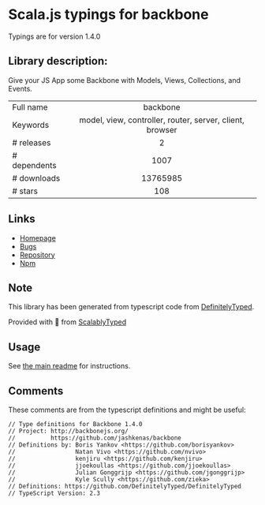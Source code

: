 
# Scala.js typings for backbone

Typings are for version 1.4.0

## Library description:
Give your JS App some Backbone with Models, Views, Collections, and Events.

|                    |                 |
| ------------------ | :-------------: |
| Full name          | backbone |
| Keywords           | model, view, controller, router, server, client, browser |
| # releases         | 2 |
| # dependents       | 1007 |
| # downloads        | 13765985 |
| # stars            | 108 |

## Links
- [Homepage](https://github.com/jashkenas/backbone#readme)
- [Bugs](https://github.com/jashkenas/backbone/issues)
- [Repository](https://github.com/jashkenas/backbone)
- [Npm](https://www.npmjs.com/package/backbone)
    


## Note
This library has been generated from typescript code from [DefinitelyTyped](https://definitelytyped.org).

Provided with :purple_heart: from [ScalablyTyped](https://github.com/oyvindberg/ScalablyTyped)

## Usage
See [the main readme](../../readme.md) for instructions.

## Comments

These comments are from the typescript definitions and might be useful:
```
// Type definitions for Backbone 1.4.0
// Project: http://backbonejs.org/
//          https://github.com/jashkenas/backbone
// Definitions by: Boris Yankov <https://github.com/borisyankov>
//                 Natan Vivo <https://github.com/nvivo>
//                 kenjiru <https://github.com/kenjiru>
//                 jjoekoullas <https://github.com/jjoekoullas>
//                 Julian Gonggrijp <https://github.com/jgonggrijp>
//                 Kyle Scully <https://github.com/zieka>
// Definitions: https://github.com/DefinitelyTyped/DefinitelyTyped
// TypeScript Version: 2.3

```

